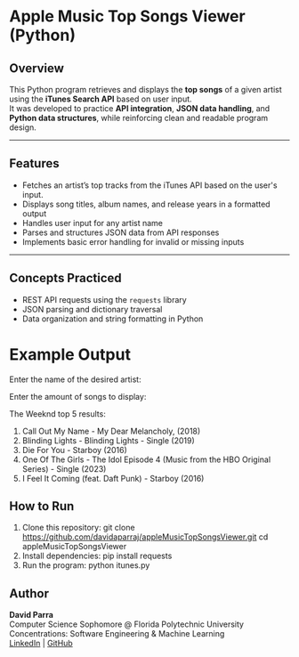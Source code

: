 # Apple Music Top Songs Viewer (Python)

## Overview
This Python program retrieves and displays the **top songs** of a given artist using the **iTunes Search API** based on user input.  
It was developed to practice **API integration**, **JSON data handling**, and **Python data structures**, while reinforcing clean and readable program design.

---

## Features
- Fetches an artist’s top tracks from the iTunes API based on the user's input. 
- Displays song titles, album names, and release years in a formatted output  
- Handles user input for any artist name  
- Parses and structures JSON data from API responses  
- Implements basic error handling for invalid or missing inputs

---

## Concepts Practiced
- REST API requests using the `requests` library  
- JSON parsing and dictionary traversal  
- Data organization and string formatting in Python

# Example Output
Enter the name of the desired artist: 

Enter the amount of songs to display: 

The Weeknd top 5 results:

 1. Call Out My Name - My Dear Melancholy, (2018)
 2. Blinding Lights - Blinding Lights - Single (2019)
 3. Die For You - Starboy (2016)
 4. One Of The Girls - The Idol Episode 4 (Music from the HBO Original Series) - Single (2023)
 5. I Feel It Coming (feat. Daft Punk) - Starboy (2016)

## How to Run
1. Clone this repository:
   git clone https://github.com/davidaparraj/appleMusicTopSongsViewer.git
   cd appleMusicTopSongsViewer
3. Install dependencies:
   pip install requests
4. Run the program:
   python itunes.py

## Author
**David Parra**  
Computer Science Sophomore @ Florida Polytechnic University  
 Concentrations: Software Engineering & Machine Learning  
 [LinkedIn](https://linkedin.com/in/davidaparraj) | [GitHub](https://github.com/davidaparraj)

